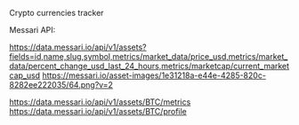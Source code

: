 Crypto currencies tracker


Messari API:

https://data.messari.io/api/v1/assets?fields=id,name,slug,symbol,metrics/market_data/price_usd,metrics/market_data/percent_change_usd_last_24_hours,metrics/marketcap/current_marketcap_usd
https://messari.io/asset-images/1e31218a-e44e-4285-820c-8282ee222035/64.png?v=2


https://data.messari.io/api/v1/assets/BTC/metrics
https://data.messari.io/api/v1/assets/BTC/profile
